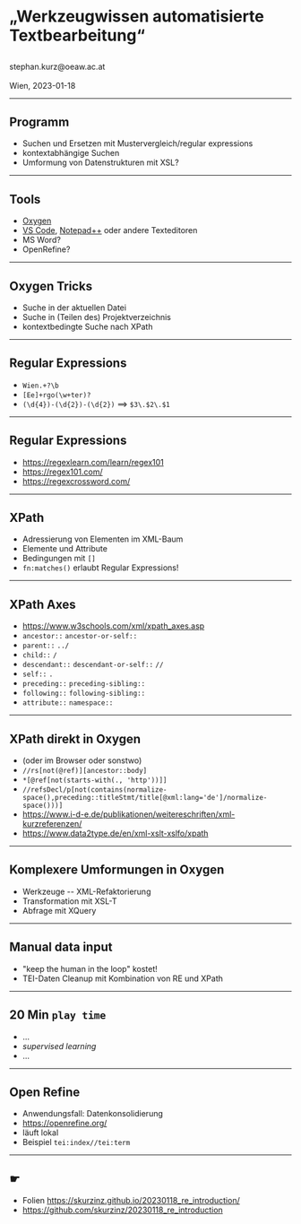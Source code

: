 # „Werkzeugwissen automatisierte Textbearbeitung“

## 

<div id="top-right">
</div>

<div id="bottom-left">
stephan.kurz@oeaw.ac.at
</div>

<div id="bottom-right">
<https://skurzinz.github.io/20230118_re_introduction/><br/>
Wien, 2023-01-18
</div>

---

## Programm 

* Suchen und Ersetzen mit Mustervergleich/regular expressions
* kontextabhängige Suchen
* Umformung von Datenstrukturen mit XSL? 

---

## Tools 

* [Oxygen](https://oxygenxml.com)
* [VS Code](https://code.visualstudio.com/), [Notepad++](https://notepad-plus-plus.org/) oder andere Texteditoren
* MS Word? 
* OpenRefine? 

---

## Oxygen Tricks

* Suche in der aktuellen Datei
* Suche in (Teilen des) Projektverzeichnis
* kontextbedingte Suche nach XPath

---

## Regular Expressions

* `Wien.+?\b` 
* `[Ee]+rgo(\w+ter)?`
* `(\d{4})-(\d{2})-(\d{2})` ==> `$3\.$2\.$1`

---

## Regular Expressions

* <https://regexlearn.com/learn/regex101>
* <https://regex101.com/>
* <https://regexcrossword.com/>

---

## XPath 

* Adressierung von Elementen im XML-Baum
* Elemente und Attribute
* Bedingungen mit `[]`
* `fn:matches()` erlaubt Regular Expressions!


---

## XPath Axes

* <https://www.w3schools.com/xml/xpath_axes.asp>
* `ancestor::` `ancestor-or-self::`
* `parent::` `../`
* `child::` `/`
* `descendant::` `descendant-or-self::` `//`
* `self::` `.`
* `preceding::` `preceding-sibling::`
* `following::` `following-sibling::`
* `attribute::` `namespace::`


---

## XPath direkt in Oxygen

* (oder im Browser oder sonstwo)
* `//rs[not(@ref)][ancestor::body]`
* `*[@ref[not(starts-with(., 'http'))]]`
* `//refsDecl/p[not(contains(normalize-space(),preceding::titleStmt/title[@xml:lang='de']/normalize-space()))]`
* <https://www.i-d-e.de/publikationen/weitereschriften/xml-kurzreferenzen/>
* <https://www.data2type.de/en/xml-xslt-xslfo/xpath>


--- 


## Komplexere Umformungen in Oxygen

* Werkzeuge -- XML-Refaktorierung
* Transformation mit XSL-T 
* Abfrage mit XQuery


---

## Manual data input 

* "keep the human in the loop" kostet! 
* TEI-Daten Cleanup mit Kombination von RE und XPath

---

## 20 Min `play time`

* …
* *supervised learning*
* …


--- 

## Open Refine

* Anwendungsfall: Datenkonsolidierung
* <https://openrefine.org/>
* läuft lokal
* Beispiel `tei:index//tei:term`

---

## ☛

* Folien https://skurzinz.github.io/20230118_re_introduction/
* <https://github.com/skurzinz/20230118_re_introduction>
